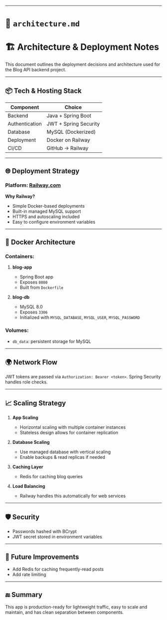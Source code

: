 
---

# 📄 `architecture.md`


# 🏗️ Architecture & Deployment Notes

This document outlines the deployment decisions and architecture used for the Blog API backend project.

---

## 📦 Tech & Hosting Stack

| Component         | Choice                |
|------------------|-----------------------|
| Backend           | Java + Spring Boot    |
| Authentication    | JWT + Spring Security |
| Database          | MySQL (Dockerized)    |
| Deployment        | Docker on Railway     |
| CI/CD             | GitHub → Railway      |

---

## 🌐 Deployment Strategy

### Platform: [Railway.com](https://blog-api-prod.up.railway.app/)

**Why Railway?**
- Simple Docker-based deployments
- Built-in managed MySQL support
- HTTPS and autoscaling included
- Easy to configure environment variables

---

## 🧱 Docker Architecture

### Containers:

1. **blog-app**
   - Spring Boot app
   - Exposes `8080`
   - Built from `Dockerfile`

2. **blog-db**
   - MySQL 8.0
   - Exposes `3306`
   - Initialized with `MYSQL_DATABASE`, `MYSQL_USER`, `MYSQL_PASSWORD`

### Volumes:

- `db_data`: persistent storage for MySQL

---

## 🌍 Network Flow


JWT tokens are passed via `Authorization: Bearer <token>`. Spring Security handles role checks.

---

## 📈 Scaling Strategy

1. **App Scaling**
    - Horizontal scaling with multiple container instances
    - Stateless design allows for container replication

2. **Database Scaling**
    - Use managed database with vertical scaling
    - Enable backups & read replicas if needed

3. **Caching Layer**
    - Redis for caching blog queries

4. **Load Balancing**
    - Railway handles this automatically for web services

---

## 🛡️ Security

- Passwords hashed with BCrypt
- JWT secret stored in environment variables


---

## 📌 Future Improvements

- Add Redis for caching frequently-read posts
- Add rate limiting


---

## 🔚 Summary

This app is production-ready for lightweight traffic, easy to scale and maintain, and has clean separation between components.
